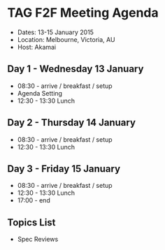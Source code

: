 # TAG F2F Meeting Agenda

* Dates: 13-15 January 2015
* Location: Melbourne, Victoria, AU
* Host: Akamai


## Day 1 - Wednesday 13 January 

* 08:30 - arrive / breakfast / setup
* Agenda Setting
* 12:30 - 13:30 Lunch 

## Day 2 - Thursday 14 January 

* 08:30 - arrive / breakfast / setup
* 12:30 - 13:30 Lunch

## Day 3 - Friday 15 January

* 08:30 - arrive / breakfast / setup
* 12:30 - 13:30 Lunch
* 17:00 - end

## Topics List

* Spec Reviews